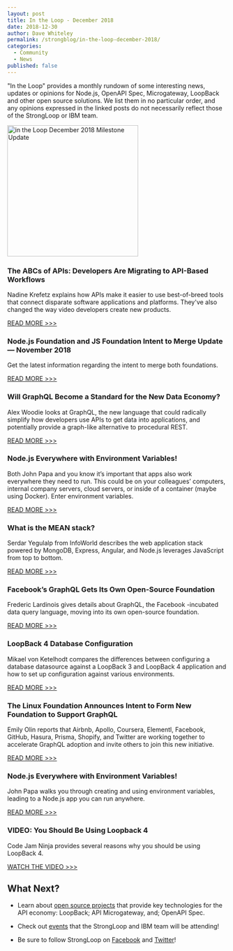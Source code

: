 ```yaml
---
layout: post
title: In the Loop - December 2018
date: 2018-12-30
author: Dave Whiteley
permalink: /strongblog/in-the-loop-december-2018/
categories:
  - Community
  - News
published: false
---
```


"In the Loop" provides a monthly rundown of some interesting news, updates or opinions for Node.js, OpenAPI Spec, Microgateway, LoopBack and other open source solutions. We list them in no particular order, and any opinions expressed in the linked posts do not necessarily reflect those of the StrongLoop or IBM team.
<!--more-->
<img src="https://strongloop.com/blog-assets/2018/11/in-the-loop-december-2018.png.png" alt="in the Loop December 2018 Milestone Update" style="width: 300px"/>

### The ABCs of APIs: Developers Are Migrating to API-Based Workflows

Nadine Krefetz explains how APIs make it easier to use best-of-breed tools that connect disparate software applications and platforms. They've also changed the way video developers create new products.

[READ MORE >>>](http://www.streamingmedia.com/Articles/Editorial/Featured-Articles/The-ABCs-of-APIs-Developers-Are-Migrating-to-API-Based-Workflows-128799.aspx)

### Node.js Foundation and JS Foundation Intent to Merge Update — November 2018

Get the latest information regarding the intent to merge both foundations.

[READ MORE >>>](https://medium.com/@nodejs/node-js-foundation-and-js-foundation-intent-to-merge-update-november-2018-5551a72412bc)

### Will GraphQL Become a Standard for the New Data Economy?

Alex Woodie looks at GraphQL, the new language that could radically simplify how developers use APIs to get data into applications, and potentially provide a graph-like alternative to procedural REST.

[READ MORE >>>](https://www.datanami.com/2018/11/07/will-graphql-become-a-standard-for-the-new-data-economy/)

### Node.js Everywhere with Environment Variables!

Both John Papa and you know it’s important that apps also work everywhere they need to run. This could be on your colleagues’ computers, internal company servers, cloud servers, or inside of a container (maybe using Docker). Enter environment variables.

[READ MORE >>>](https://medium.com/the-node-js-collection/making-your-node-js-work-everywhere-with-environment-variables-2da8cdf6e786)

### What is the MEAN stack? 

Serdar Yegulalp from InfoWorld describes the web application stack powered by MongoDB, Express, Angular, and Node.js leverages JavaScript from top to bottom.

[READ MORE >>>](https://www.arnnet.com.au/article/649657/what-mean-stack-javascript-web-applications/)

### Facebook’s GraphQL Gets Its Own Open-Source Foundation

Frederic Lardinois gives details about GraphQL, the Facebook -incubated data query language, moving into its own open-source foundation.

[READ MORE >>>](https://techcrunch.com/2018/11/06/facebooks-graphql-gets-its-own-open-source-foundation/)

### LoopBack 4 Database Configuration

Mikael von Ketelhodt compares the differences between configuring a database datasource against a LoopBack 3 and LoopBack 4 application and how to set up configuration against various environments.

[READ MORE >>>](https://itnext.io/loopback-4-database-configuration-8f085399268)

### The Linux Foundation Announces Intent to Form New Foundation to Support GraphQL

Emily Olin reports that Airbnb, Apollo, Coursera, Elementl, Facebook, GitHub, Hasura, Prisma, Shopify, and Twitter are working together to accelerate GraphQL adoption and invite others to join this new initiative.

[READ MORE >>>](https://www.linuxfoundation.org/press-release/2018/11/intent_to_form_graphql/)

### Node.js Everywhere with Environment Variables!

John Papa walks you through creating and using environment variables, leading to a Node.js app you can run anywhere.

[READ MORE >>>](https://medium.com/the-node-js-collection/making-your-node-js-work-everywhere-with-environment-variables-2da8cdf6e786)

### VIDEO: You Should Be Using Loopback 4

Code Jam Ninja provides several reasons why you should be using LoopBack 4.

[WATCH THE VIDEO >>>](https://youtu.be/QDGcFWv9IPA)

## What Next?

* Learn about [open source projects](https://strongloop.com/projects/) that provide key technologies for the API economy: LoopBack; API Microgateway, and; OpenAPI Spec. 

* Check out [events](https://strongloop.com/events/) that the StrongLoop and IBM team will be attending!

* Be sure to follow StrongLoop on [Facebook](https://www.facebook.com/strongloop/) and [Twitter](https://twitter.com/StrongLoop)!
